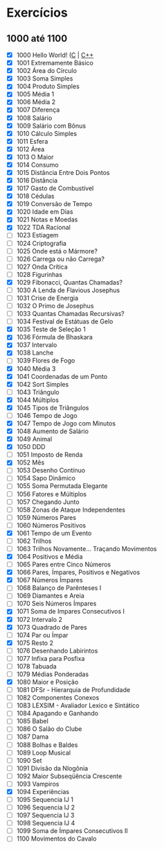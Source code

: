 # Exercícios
## 1000 até 1100

- [x] 1000		Hello World! ([C](https://github.com/thiagoeletronicag7/BeeCrowd/blob/main/C%C3%B3digos/1000%20-%201100/1000%20-%20Hello%20World/1000%20-%20Hello%20World.c) | [C++](https://github.com/thiagoeletronicag7/BeeCrowd/blob/main/C%C3%B3digos/1000%20-%201100/1000%20-%20Hello%20World/1000%20-%20Hello%20World.cpp)
- [x] 1001		Extremamente Básico	
- [x] 1002		Área do Círculo	
- [x] 1003		Soma Simples	
- [x] 1004		Produto Simples	
- [x] 1005		Média 1	
- [x] 1006		Média 2	
- [x] 1007		Diferença	
- [x] 1008		Salário
- [x] 1009		Salário com Bônus		
- [x] 1010		Cálculo Simples	
- [x] 1011		Esfera		
- [x] 1012		Área	
- [x] 1013		O Maior		
- [x] 1014		Consumo		
- [x] 1015		Distância Entre Dois Pontos		
- [x] 1016		Distância		
- [x] 1017		Gasto de Combustível		
- [x] 1018		Cédulas
- [x] 1019		Conversão de Tempo
- [x] 1020		Idade em Dias	
- [x] 1021		Notas e Moedas		
- [x] 1022		TDA Racional	
- [ ] 1023		Estiagem	
- [ ] 1024		Criptografia	
- [ ] 1025		Onde está o Mármore?	
- [ ] 1026		Carrega ou não Carrega?	
- [ ] 1027		Onda Crítica		
- [ ] 1028		Figurinhas	
- [x] 1029		Fibonacci, Quantas Chamadas?	
- [ ] 1030		A Lenda de Flavious Josephus		
- [ ] 1031		Crise de Energia
- [ ] 1032		O Primo de Josephus	
- [ ] 1033		Quantas Chamadas Recursivas?	
- [ ] 1034		Festival de Estátuas de Gelo	
- [x] 1035		Teste de Seleção 1	
- [x] 1036		Fórmula de Bhaskara	
- [x] 1037		Intervalo	
- [x] 1038		Lanche
- [ ] 1039		Flores de Fogo
- [x] 1040		Média 3		
- [x] 1041		Coordenadas de um Ponto	
- [x] 1042		Sort Simples	
- [ ] 1043		Triângulo	
- [x] 1044		Múltiplos		
- [x] 1045		Tipos de Triângulos		
- [ ] 1046		Tempo de Jogo		
- [x] 1047		Tempo de Jogo com Minutos		
- [x] 1048		Aumento de Salário		
- [x] 1049		Animal		
- [x] 1050		DDD		
- [ ] 1051		Imposto de Renda		
- [x] 1052		Mês		
- [ ] 1053		Desenho Contínuo		
- [ ] 1054		Sapo Dinâmico		
- [ ] 1055		Soma Permutada Elegante		
- [ ] 1056		Fatores e Múltiplos		
- [ ] 1057		Chegando Junto	
- [ ] 1058		Zonas de Ataque Independentes		
- [ ] 1059		Números Pares
- [ ] 1060		Números Positivos		
- [x] 1061		Tempo de um Evento		
- [ ] 1062		Trilhos		
- [ ] 1063		Trilhos Novamente... Traçando Movimentos		
- [x] 1064		Positivos e Média		
- [ ] 1065		Pares entre Cinco Números		
- [x] 1066		Pares, Ímpares, Positivos e Negativos		
- [x] 1067		Números Ímpares		
- [ ] 1068		Balanço de Parênteses I		
- [ ] 1069		Diamantes e Areia		
- [ ] 1070		Seis Números Ímpares		
- [x] 1071		Soma de Impares Consecutivos I		
- [x] 1072		Intervalo 2		
- [x] 1073		Quadrado de Pares		
- [ ] 1074		Par ou Ímpar	
- [x] 1075		Resto 2		
- [ ] 1076		Desenhando Labirintos		
- [ ] 1077		Infixa para Posfixa		
- [ ] 1078		Tabuada		
- [ ] 1079		Médias Ponderadas
- [x] 1080		Maior e Posição	
- [ ] 1081		DFSr - Hierarquia de Profundidade		
- [ ] 1082		Componentes Conexos	
- [ ] 1083		LEXSIM - Avaliador Lexico e Sintático	
- [ ] 1084		Apagando e Ganhando	
- [ ] 1085		Babel	
- [ ] 1086		O Salão do Clube	
- [ ] 1087		Dama	
- [ ] 1088		Bolhas e Baldes	
- [ ] 1089		Loop Musical	
- [ ] 1090		Set	
- [ ] 1091		Divisão da Nlogônia
- [ ] 1092		Maior Subseqüência Crescente	
- [ ] 1093		Vampiros	
- [x] 1094		Experiências	
- [ ] 1095		Sequencia IJ 1	
- [ ] 1096		Sequencia IJ 2	
- [ ] 1097		Sequencia IJ 3		
- [ ] 1098		Sequencia IJ 4		
- [ ] 1099		Soma de Ímpares Consecutivos II
- [ ] 1100		Movimentos do Cavalo
